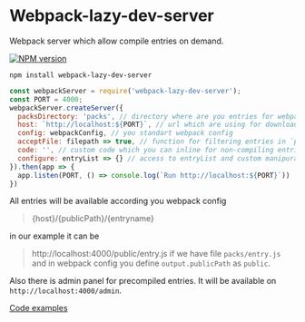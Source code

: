 # Webpack-lazy-dev-server

Webpack server which allow compile entries on demand.

[![NPM version](https://badge.fury.io/js/webpack-lazy-dev-server.svg)](http://badge.fury.io/js/webpack-lazy-dev-server)
```
npm install webpack-lazy-dev-server
```


```js
const webpackServer = require('webpack-lazy-dev-server');
const PORT = 4000;
webpackServer.createServer({
  packsDirectory: 'packs', // directory where are you entries for webpack
  host: `http://localhost:${PORT}`, // url which are using for download compiled entries
  config: webpackConfig, // you standart webpack config
  acceptFile: filepath => true, // function for filtering entries in `packsDirectory`
  code: '', // custom code which you can inline for non-compiling entries
  configure: entryList => {} // access to entryList and custom manipuration on it
}).then(app => {
  app.listen(PORT, () => console.log(`Run http://localhost:${PORT}`))
})
```

All entries will be available according you webpack config
> {host}/{publicPath}/{entryname}

in our example it can be
> http://localhost:4000/public/entry.js
if we have file `packs/entry.js` and in webpack config you define `output.publicPath` as `public`.

Also there is admin panel for precompiled entries. It will be available on `http://localhost:4000/admin`.

[Code examples](https://github.com/lexich/webpack-lazy-dev-server)
